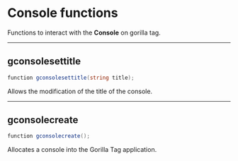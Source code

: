 # Console functions
Functions to interact with the **Console** on gorilla tag.

---

## gconsolesettitle

```csharp
function gconsolesettitle(string title);
```

Allows the modification of the title of the console.

---

## gconsolecreate

```csharp
function gconsolecreate();
```

Allocates a console into the Gorilla Tag application.
